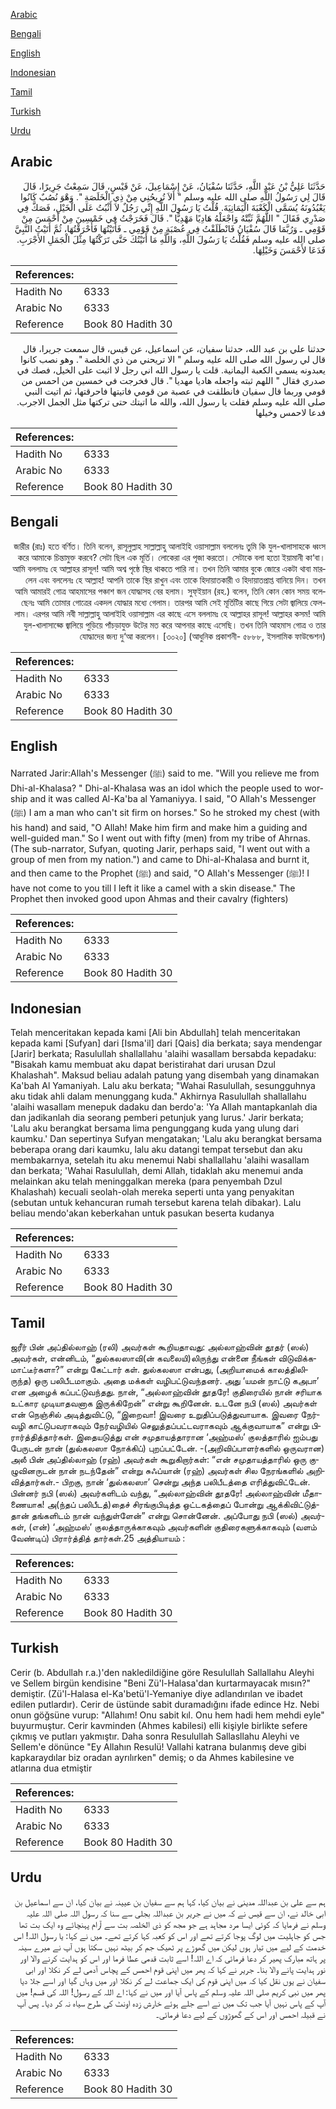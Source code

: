 [Arabic](#arabic)

[Bengali](#bengali)

[English](#english)

[Indonesian](#indonesian)

[Tamil](#tamil)

[Turkish](#turkish)

[Urdu](#urdu)

## Arabic


<div dir="rtl" lang="ar" style={{fontSize:'larger',backgroundColor:'#f8f9fa',padding:20}}>
حَدَّثَنَا عَلِيُّ بْنُ عَبْدِ اللَّهِ، حَدَّثَنَا سُفْيَانُ، عَنْ إِسْمَاعِيلَ، عَنْ قَيْسٍ، قَالَ سَمِعْتُ جَرِيرًا، قَالَ قَالَ لِي رَسُولُ اللَّهِ صلى الله عليه وسلم ‏"‏ أَلاَ تُرِيحُنِي مِنْ ذِي الْخَلَصَةِ ‏"‏‏.‏ وَهْوَ نُصُبٌ كَانُوا يَعْبُدُونَهُ يُسَمَّى الْكَعْبَةَ الْيَمَانِيَةَ‏.‏ قُلْتُ يَا رَسُولَ اللَّهِ إِنِّي رَجُلٌ لاَ أَثْبُتُ عَلَى الْخَيْلِ، فَصَكَّ فِي صَدْرِي فَقَالَ ‏"‏ اللَّهُمَّ ثَبِّتْهُ وَاجْعَلْهُ هَادِيًا مَهْدِيًّا ‏"‏‏.‏ قَالَ فَخَرَجْتُ فِي خَمْسِينَ مِنْ أَحْمَسَ مِنْ قَوْمِي ـ وَرُبَّمَا قَالَ سُفْيَانُ فَانْطَلَقْتُ فِي عُصْبَةٍ مِنْ قَوْمِي ـ فَأَتَيْتُهَا فَأَحْرَقْتُهَا، ثُمَّ أَتَيْتُ النَّبِيَّ صلى الله عليه وسلم فَقُلْتُ يَا رَسُولَ اللَّهِ، وَاللَّهِ مَا أَتَيْتُكَ حَتَّى تَرَكْتُهَا مِثْلَ الْجَمَلِ الأَجْرَبِ‏.‏ فَدَعَا لأَحْمَسَ وَخَيْلِهَا‏.‏
</div>
<div style={{backgroundColor:'#f8f9fa',padding:20, marginBottom: 10}}><table> <thead> <tr> <th>References:</th> <th></th> </tr> </thead> <tbody><tr><td>Hadith No</td><td>6333</td></tr><tr><td>Arabic No</td><td>6333</td></tr><tr><td>Reference</td><td>Book 80 Hadith 30</td></tr></tbody></table></div>


<div dir="rtl" lang="ar" style={{fontSize:'larger',backgroundColor:'#f8f9fa',padding:20}}>
حدثنا علي بن عبد الله، حدثنا سفيان، عن اسماعيل، عن قيس، قال سمعت جريرا، قال قال لي رسول الله صلى الله عليه وسلم " الا تريحني من ذي الخلصة ". وهو نصب كانوا يعبدونه يسمى الكعبة اليمانية. قلت يا رسول الله اني رجل لا اثبت على الخيل، فصك في صدري فقال " اللهم ثبته واجعله هاديا مهديا ". قال فخرجت في خمسين من احمس من قومي وربما قال سفيان فانطلقت في عصبة من قومي فاتيتها فاحرقتها، ثم اتيت النبي صلى الله عليه وسلم فقلت يا رسول الله، والله ما اتيتك حتى تركتها مثل الجمل الاجرب. فدعا لاحمس وخيلها
</div>
<div style={{backgroundColor:'#f8f9fa',padding:20, marginBottom: 10}}><table> <thead> <tr> <th>References:</th> <th></th> </tr> </thead> <tbody><tr><td>Hadith No</td><td>6333</td></tr><tr><td>Arabic No</td><td>6333</td></tr><tr><td>Reference</td><td>Book 80 Hadith 30</td></tr></tbody></table></div>

## Bengali


<div dir="rtl" lang="bn" style={{fontSize:'larger',backgroundColor:'#f8f9fa',padding:20}}>
জারীর (রাঃ) হতে বর্ণিত। তিনি বলেন, রাসূলুল্লাহ সাল্লাল্লাহু আলাইহি ওয়াসাল্লাম বললেনঃ তুমি কি যুল-খালাসাহকে ধ্বংস করে আমাকে চিন্তামুক্ত করবে? সেটা ছিল এক মূর্তি। লোকেরা এর পূজা করতো। সেটাকে বলা হতো ইয়ামানী কা‘বা। আমি বললামঃ হে আল্লাহর রাসূল! আমি অশ্ব পৃষ্ঠে স্থির থাকতে পারি না। তখন তিনি আমার বুকে জোরে একটা থাবা মারলেন এবং বললেনঃ হে আল্লাহ! আপনি তাকে স্থির রাখুন এবং তাকে হিদায়াতকারী ও হিদায়াতপ্রাপ্ত বানিয়ে দিন। তখন আমি আমারই গোত্র আহমাসের পঞ্চাশ জন যোদ্ধাসহ বের হলাম। সুফ্ইয়ান (রহ.) বলেন, তিনি কোন কোন সময় বলেছেনঃ আমি তোমার গোত্রের একদল যোদ্ধার মধ্যে গেলাম। তারপর আমি সেই মূর্তিটির কাছে গিয়ে সেটা জ্বালিয়ে ফেললাম। এরপর আমি নবী সাল্লাল্লাহু আলাইহি ওয়াসাল্লাম এর কাছে এসে বললামঃ হে আল্লাহর রাসূল! আল্লাহর কসম! আমি যুল-খালাসাহ্কে জ্বালিয়ে পুড়িয়ে পাঁচড়াযুক্ত উটের মত করে আপনার কাছে এসেছি। তখন তিনি আহমাস গোত্র ও তার যোদ্ধাদের জন্য দু‘আ করলেন। [৩০২০] (আধুনিক প্রকাশনী- ৫৮৮৮, ইসলামিক ফাউন্ডেশন)
</div>
<div style={{backgroundColor:'#f8f9fa',padding:20, marginBottom: 10}}><table> <thead> <tr> <th>References:</th> <th></th> </tr> </thead> <tbody><tr><td>Hadith No</td><td>6333</td></tr><tr><td>Arabic No</td><td>6333</td></tr><tr><td>Reference</td><td>Book 80 Hadith 30</td></tr></tbody></table></div>

## English


<div dir="ltr" lang="en" style={{fontSize:'larger',backgroundColor:'#f8f9fa',padding:20}}>
Narrated Jarir:Allah's Messenger (ﷺ) said to me. "Will you relieve me from Dhi-al-Khalasa? " Dhi-al-Khalasa was an idol which the people used to worship and it was called Al-Ka'ba al Yamaniyya. I said, "O Allah's Messenger (ﷺ) I am a man who can't sit firm on horses." So he stroked my chest (with his hand) and said, "O Allah! Make him firm and make him a guiding and well-guided man." So I went out with fifty (men) from my tribe of Ahrnas. (The sub-narrator, Sufyan, quoting Jarir, perhaps said, "I went out with a group of men from my nation.") and came to Dhi-al-Khalasa and burnt it, and then came to the Prophet (ﷺ) and said, "O Allah's Messenger (ﷺ)! I have not come to you till I left it like a camel with a skin disease." The Prophet then invoked good upon Ahmas and their cavalry (fighters)
</div>
<div style={{backgroundColor:'#f8f9fa',padding:20, marginBottom: 10}}><table> <thead> <tr> <th>References:</th> <th></th> </tr> </thead> <tbody><tr><td>Hadith No</td><td>6333</td></tr><tr><td>Arabic No</td><td>6333</td></tr><tr><td>Reference</td><td>Book 80 Hadith 30</td></tr></tbody></table></div>

## Indonesian


<div dir="ltr" lang="id" style={{fontSize:'larger',backgroundColor:'#f8f9fa',padding:20}}>
Telah menceritakan kepada kami [Ali bin Abdullah] telah menceritakan kepada kami [Sufyan] dari [Isma'il] dari [Qais] dia berkata; saya mendengar [Jarir] berkata; Rasulullah shallallahu 'alaihi wasallam bersabda kepadaku: "Bisakah kamu membuat aku dapat beristirahat dari urusan Dzul Khalashah". Maksud beliau adalah patung yang disembah yang dinamakan Ka'bah Al Yamaniyah. Lalu aku berkata; "Wahai Rasulullah, sesungguhnya aku tidak ahli dalam menunggang kuda." Akhirnya Rasulullah shallallahu 'alaihi wasallam menepuk dadaku dan berdo'a: 'Ya Allah mantapkanlah dia dan jadikanlah dia seorang pemberi petunjuk yang lurus.' Jarir berkata; 'Lalu aku berangkat bersama lima pengunggang kuda yang ulung dari kaumku.' Dan sepertinya Sufyan mengatakan; 'Lalu aku berangkat bersama beberapa orang dari kaumku, lalu aku datangi tempat tersebut dan aku membakarnya, setelah itu aku menemui Nabi shallallahu 'alaihi wasallam dan berkata; 'Wahai Rasulullah, demi Allah, tidaklah aku menemui anda melainkan aku telah meninggalkan mereka (para penyembah Dzul Khalashah) kecuali seolah-olah mereka seperti unta yang penyakitan (sebutan untuk kehancuran rumah tersebut karena telah dibakar). Lalu beliau mendo'akan keberkahan untuk pasukan beserta kudanya
</div>
<div style={{backgroundColor:'#f8f9fa',padding:20, marginBottom: 10}}><table> <thead> <tr> <th>References:</th> <th></th> </tr> </thead> <tbody><tr><td>Hadith No</td><td>6333</td></tr><tr><td>Arabic No</td><td>6333</td></tr><tr><td>Reference</td><td>Book 80 Hadith 30</td></tr></tbody></table></div>

## Tamil


<div dir="ltr" lang="ta" style={{fontSize:'larger',backgroundColor:'#f8f9fa',padding:20}}>
ஜரீர் பின் அப்தில்லாஹ் (ரலி) அவர்கள் கூறியதாவது: அல்லாஹ்வின் தூதர் (ஸல்) அவர்கள், என்னிடம், “துல்கலஸாவி(ன் கவலையி)லிருந்து என்னை நீங்கள் விடுவிக்கமாட்டீர்களா?” என்று கேட்டார் கள். துல்கலஸா என்பது, (அறியாமைக் காலத்திலிருந்த) ஒரு பலிபீடமாகும். அதை மக்கள் வழிபட்டுவந்தனர். அது ‘யமன் நாட்டு கஅபா’ என அழைக் கப்பட்டுவந்தது. நான், “அல்லாஹ்வின் தூதரே! குதிரையில் நான் சரியாக உட்கார முடியாதவனாக இருக்கிறேன்” என்று கூறினேன். உடனே நபி (ஸல்) அவர்கள் என் நெஞ்சில் அடித்துவிட்டு, “இறைவா! இவரை உறுதிப்படுத்துவாயாக. இவரை நேர்வழி காட்டுபவராகவும் நேர்வழியில் செலுத்தப்பட்டவராகவும் ஆக்குவாயாக” என்று பிரார்த்தித்தார்கள். இதையடுத்து என் சமுதாயத்தாரான ‘அஹ்மஸ்’ குலத்தாரில் ஐம்பது பேருடன் நான் (துல்கலஸா நோக்கிப்) புறப்பட்டேன். -(அறிவிப்பாளர்களில் ஒருவரான) அலீ பின் அப்தில்லாஹ் (ரஹ்) அவர்கள் கூறுகிறார்கள்: “என் சமுதாயத்தாரில் ஒரு குழுவினருடன் நான் நடந்தேன்” என்று சுஃப்யான் (ரஹ்) அவர்கள் சில நேரங்களில் அறிவித்தார்கள்.- பிறகு, நான் ‘துல்கலஸா’ சென்று அந்த பலிபீடத்தை எரித்துவிட்டேன். பின்னர் நபி (ஸல்) அவர்களிடம் வந்து, “அல்லாஹ்வின் தூதரே! அல்லாஹ்வின் மீதாணையாக! அ(ந்தப் பலிபீடத்)தைச் சிரங்குபிடித்த ஒட்டகத்தைப் போன்று ஆக்கிவிட்டுத்தான் தங்களிடம் நான் வந்துள்ளேன்” என்று சொன்னேன். அப்போது நபி (ஸல்) அவர்கள், (என்) ‘அஹ்மஸ்’ குலத்தாருக்காகவும் அவர்களின் குதிரைகளுக்காகவும் (வளம் வேண்டிப்) பிரார்த்தித் தார்கள்.25 அத்தியாயம் :
</div>
<div style={{backgroundColor:'#f8f9fa',padding:20, marginBottom: 10}}><table> <thead> <tr> <th>References:</th> <th></th> </tr> </thead> <tbody><tr><td>Hadith No</td><td>6333</td></tr><tr><td>Arabic No</td><td>6333</td></tr><tr><td>Reference</td><td>Book 80 Hadith 30</td></tr></tbody></table></div>

## Turkish


<div dir="ltr" lang="tr" style={{fontSize:'larger',backgroundColor:'#f8f9fa',padding:20}}>
Cerir (b. Abdullah r.a.)'den nakledildiğine göre Resulullah Sallallahu Aleyhi ve Sellem birgün kendisine "Beni Zü'l-Halasa'dan kurtarmayacak mısın?" demiştir. (Zü'l-Halasa el-Ka'betü'l-Yemaniye diye adlandırılan ve ibadet edilen putlardır). Cerir de üstünde sabit duramadığını ifade edince Hz. Nebi onun göğsüne vurup: "Allahım! Onu sabit kıl. Onu hem hadi hem mehdi eyle" buyurmuştur. Cerir kavminden (Ahmes kabilesi) elli kişiyle birlikte sefere çıkmış ve putları yakmıştır. Daha sonra Resulullah Sallasllahu Aleyhi ve Sellem'e dönünce "Ey Allahın Resulü! Vallahi katrana bulanmış deve gibi kapkaraydılar biz oradan ayrılırken" demiş; o da Ahmes kabilesine ve atlarına dua etmiştir
</div>
<div style={{backgroundColor:'#f8f9fa',padding:20, marginBottom: 10}}><table> <thead> <tr> <th>References:</th> <th></th> </tr> </thead> <tbody><tr><td>Hadith No</td><td>6333</td></tr><tr><td>Arabic No</td><td>6333</td></tr><tr><td>Reference</td><td>Book 80 Hadith 30</td></tr></tbody></table></div>

## Urdu


<div dir="rtl" lang="ur" style={{fontSize:'larger',backgroundColor:'#f8f9fa',padding:20}}>
ہم سے علی بن عبداللہ مدینی نے بیان کیا، کہا ہم سے سفیان بن عیینہ نے بیان کیا، ان سے اسماعیل بن ابی خالد نے، ان سے قیس نے کہ میں نے جریر بن عبداللہ بجلی سے سنا کہ رسول اللہ صلی اللہ علیہ وسلم نے فرمایا کہ کوئی ایسا مرد مجاہد ہے جو مجھ کو ذی الخلصہ بت سے آرام پہنچائے وہ ایک بت تھا جس کو جاہلیت میں لوگ پوجا کرتے تھے اور اس کو کعبہ کہا کرتے تھے۔ میں نے کہا: یا رسول اللہ! اس خدمت کے لیے میں تیار ہوں لیکن میں گھوڑے پر ٹھیک جم کر بیٹھ نہیں سکتا ہوں آپ نے میرے سینہ پر ہاتھ مبارک پھیر کر دعا فرمائی کہ اے اللہ! اسے ثابت قدمی عطا فرما اور اس کو ہدایت کرنے والا اور نور ہدایت پانے والا بنا۔ جریر نے کہا کہ پھر میں اپنی قوم احمس کے پچاس آدمی لے کر نکلا اور ابی سفیان نے یوں نقل کیا کہ میں اپنی قوم کی ایک جماعت لے کر نکلا اور میں وہاں گیا اور اسے جلا دیا پھر میں نبی کریم صلی اللہ علیہ وسلم کے پاس آیا اور میں نے کہا: اے اللہ کے رسول! اللہ کی قسم! میں آپ کے پاس نہیں آیا جب تک میں نے اسے جلے ہوئے خارش زدہ اونٹ کی طرح سیاہ نہ کر دیا۔ پس آپ نے قبیلہ احمس اور اس کے گھوڑوں کے لیے دعا فرمائی۔
</div>
<div style={{backgroundColor:'#f8f9fa',padding:20, marginBottom: 10}}><table> <thead> <tr> <th>References:</th> <th></th> </tr> </thead> <tbody><tr><td>Hadith No</td><td>6333</td></tr><tr><td>Arabic No</td><td>6333</td></tr><tr><td>Reference</td><td>Book 80 Hadith 30</td></tr></tbody></table></div>